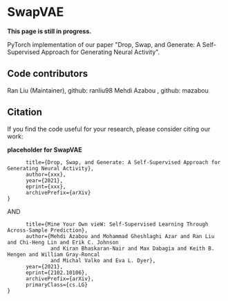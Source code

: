 # SwapVAE

**This page is still in progress.**

PyTorch implementation of our paper "Drop, Swap, and Generate: A Self-Supervised Approach for Generating Neural Activity".


## Code contributors
Ran Liu (Maintainer), github: ranliu98
Mehdi Azabou , github: mazabou

## Citation
If you find the code useful for your research, please consider citing our work:

**placeholder for SwapVAE**

```@misc{xxx,
      title={Drop, Swap, and Generate: A Self-Supervised Approach for Generating Neural Activity}, 
      author={xxx},
      year={2021},
      eprint={xxx},
      archivePrefix={arXiv}
}
```

AND

```@misc{azabou2021view,
      title={Mine Your Own vieW: Self-Supervised Learning Through Across-Sample Prediction}, 
      author={Mehdi Azabou and Mohammad Gheshlaghi Azar and Ran Liu and Chi-Heng Lin and Erik C. Johnson 
              and Kiran Bhaskaran-Nair and Max Dabagia and Keith B. Hengen and William Gray-Roncal 
              and Michal Valko and Eva L. Dyer},
      year={2021},
      eprint={2102.10106},
      archivePrefix={arXiv},
      primaryClass={cs.LG}
}
```
